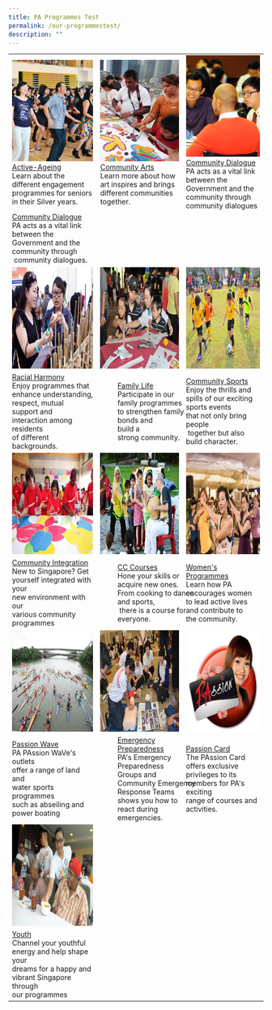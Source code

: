 ```yaml
---
title: PA Programmes Test
permalink: /our-programmestest/
description: ""
---
```

<table>
	<tr>
		<td>
		<img src="/images/Programmes/main-activeageing_edited.jpg"
							style="object-fit:cover;
													object-position: right;
													width:300px;
													height:200px;
													border: solid 0px #CCC"/><br>
			<a href="/our-programmes/Active-Ageing">Active-Ageing</a><br>
			Learn about the different engagement programmes for seniors in their Silver years. <br>
		</td>
		<td >
		<img src="/images/Programmes/main-communityarts_edited.jpg"
							style="object-fit:cover;
													object-position: right;
													width:300px;
													height:200px;
													border: solid 0px #CCC"/><br>
		<a href="/our-programmes/Community-Arts">Community Arts</a><br>
			Learn more about how art inspires and brings different communities together. <br>
		</td>
		<td>
		<img src="/images/Programmes/main-communitydialogue_edited.jpg"  style="object-fit:cover;
						object-position: right;
						width:300px;
						height:200px;
						border: solid 0px #CCC"/><br>
		<a href="/our-programmes/Community-Dialogue">Community Dialogue</a><br>PA acts as a vital link between the Government and the community through community dialogues<br>
	</td>
	</tr>
	<tr>
	<td><a  href="/our-programmes/Community-Dialogue"> Community  Dialogue</a><br>PA acts as a vital link between the Government and the community through <br> community dialogues.<br>	</td></tr>
<tr>
		<td><img style="height:200px;width:300px" src="/images/Programmes/main-racialharmony.jpg"></td>
		<td><img style="height:200px;width:220px" src="/images/Programmes/main-familylife.jpg"></td>
		<td><img style="height:200px;width:300px" src="/images/Programmes/main-communitysports.jpg"></td>
	</tr>
<tr>
		<td><a href="/our-programmes/Racial-Harmony">Racial Harmony</a><br>Enjoy programmes that <br>enhance understanding,<br> respect, mutual support and <br>interaction among residents<br> of different backgrounds.<br></td> 
		<td><div style="position:relative;left:34px"><a href="/our-programmes/Family-life">Family Life</a><br>Participate in our family programmes <br>to strengthen family bonds and <br>build a strong community.<br></div></td>
		<td><a  href="/our-programmes/Community-Sports"> Community  Sports</a><br>Enjoy the thrills and spills of our exciting sports events<br> that not only bring people<br> together but also build character.<br>
	</td></tr>
<tr>
		<td><img style="height:200px;width:300px" src="/images/Programmes/main-communityintegration.jpg"></td>
		<td><img style="height:200px;width:220px" src="/images/Programmes/main-cccourses_edited.jpg"></td>
		<td><img style="height:200px;width:300px" src="/images/Programmes/main-womensprogrammes_edited.jpg"></td>
	</tr>
<tr>
		<td><a href="/our-programmes/Community-Integration">Community Integration</a><br>New to Singapore? Get<br> yourself integrated with your<br> new environment with our<br> various community<br> programmes<br></td>
		<td><div style="position:relative;left:34px;"><a href="/our-programmes/CC-Courses/Be-a-Training-Provider/">CC Courses</a><br>Hone your skills or acquire new ones.<br> From cooking to dance and sports,<br> there  is a course  for everyone.<br></div></td>
		<td><a  href="/our-programmes/Womens-Programmes"> Women's Programmes</a><br>Learn how PA encourages women to lead active lives<br> and contribute to  <br>the community.<br>
			</td></tr>
	<tr>
		<td><img style="height:200px;width:300px" src="/images/Programmes/main-waterventure.jpg"></td>
		<td><img style="height:200px;width:220px" src="/images/Programmes/main-emergencypreparedness_edited.jpg"></td>
		<td><img style="height:200px;width:300px" src="/images/Programmes/main-passioncard.jpg"></td>
	</tr>
	<tr>
		<td><a href="/our-programmes/PAssion-Wave/Details">Passion Wave</a><br>PA PAssion WaVe's outlets <br>offer a range of land and <br>water sports programmes<br> such as abseiling and power boating<br></td>
		<td><div style="position:relative;left:34px;"><a href="/our-programmes/Emergency-Preparedness">Emergency Preparedness</a><br>PA's Emergency Preparedness<br> Groups and Community Emergency Response Teams shows you how to<br> react during emergencies.<br></div></td>
		<td><a  href="/our-programmes/PAssion-Card"> Passion Card</a><br>The PAssion Card offers exclusive privileges to its  members for PA's       exciting <br> range of courses and       activities.<br>
			</td></tr>
	<tr>
		<td><img style="height:200px;width:300px" src="/images/Programmes/main-youth_edited.jpg"></td></tr>
		<tr>
		<td><a href="/our-programmes/Youth">Youth</a><br>Channel your youthful<br> energy and help shape your <br>dreams for a happy and <br>vibrant Singapore through<br> our programmes<br></td>
	</tr>			
</table>